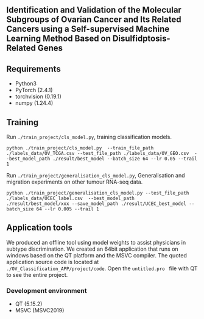 ## Identification and Validation of the Molecular Subgroups of Ovarian Cancer and Its Related Cancers using a Self-supervised Machine Learning Method Based on Disulfidptosis-Related Genes

## Requirements
- Python3
- PyTorch (2.4.1)
- torchvision (0.19.1)
- numpy (1.24.4)

## Training
Run ```./train_project/cls_model.py```, training classification models.

```
python ./train_project/cls_model.py  --train_file_path ./labels_data/OV_TCGA.csv --test_file_path ./labels_data/OV_GEO.csv  --best_model_path ./result/best_model --batch_size 64 --lr 0.05 --trail 1
```
Run ```./train_project/generalisation_cls_model.py```, Generalisation and migration experiments on other tumour RNA-seq data.

```
python ./train_project/generalisation_cls_model.py --test_file_path ./labels_data/UCEC_label.csv  --best_model_path ./result/best_model/xxx --save_model_path ./result/UCEC_best_model --batch_size 64 --lr 0.005 --trail 1
```
## Application tools

We produced an offline tool using model weights to assist physicians in subtype discrimination. We created an 64bit application that runs on windows based on the QT platform and the MSVC compiler.
The quoted application source code is located at ``` ./OV_Classification_APP/project/code ```. Open the  ```untitled.pro ``` file with QT to see the entire project.

### Development environment 
- QT (5.15.2)
- MSVC (MSVC2019)
